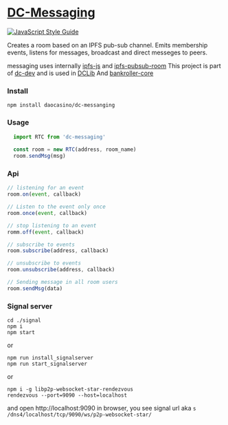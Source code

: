 # [DC-Messaging](https://github.com/DaoCasino/dc-messaging)

[![JavaScript Style Guide](https://cdn.rawgit.com/standard/standard/master/badge.svg)](https://github.com/standard/standard)

Creates a room based on an IPFS pub-sub channel. 
Emits membership events, listens for messages, broadcast and direct messeges to peers.

messaging uses internally [ipfs-js](https://github.com/ipfs/js-ipfs) and [ipfs-pubsub-room](https://github.com/ipfs-shipyard/ipfs-pubsub-room)
This project is part of [dc-dev](https://github.com/DaoCasino/dc-dev) and is used in [DCLib](https://github.com/DaoCasino/DCLib/tree/384c9dd1521cd0386b0ea313bbcdda11e5e74c8a) And [bankroller-core](https://github.com/DaoCasino/bankroller-core/tree/3936c3e8bd235263474d36eb3b5ff5f9e1e89a0b)

### Install
```shell
npm install daocasino/dc-messanging
```
### Usage
```js
  import RTC from 'dc-messaging'
  
  const room = new RTC(address, room_name)
  room.sendMsg(msg)
```
### Api
```js
// listening for an event
room.on(event, callback)

// Listen to the event only once
room.once(event, callback)

// stop listening to an event
romm.off(event, callback)

// subscribe to events
room.subscribe(address, callback)

// unsubscribe to events
room.unsubscribe(address, callback)

// Sending message in all room users
room.sendMsg(data)
```


### Signal server
```
cd ./signal 
npm i 
npm start
```

or 

```
npm run install_signalserver
npm run start_signalserver
```

or 

```
npm i -g libp2p-websocket-star-rendezvous
rendezvous --port=9090 --host=localhost
```
and open http://localhost:9090 in browser, you see signal url aka `s /dns4/localhost/tcp/9090/ws/p2p-websocket-star/`
